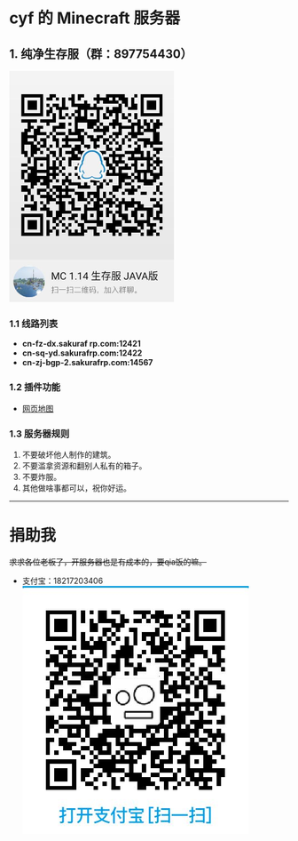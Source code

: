 # cyf 的 Minecraft 服务器

## 1. 纯净生存服（群：897754430）

![qq](imgs\qq.png)

### 1.1 线路列表

* **cn-fz-dx.sakuraf rp.com:12421** 
* **cn-sq-yd.sakurafrp.com:12422**
* **cn-zj-bgp-2.sakurafrp.com:14567**

### 1.2 插件功能

* [网页地图](http://cn-zj-bgp-2.sakurafrp.com:12421)

### 1.3 服务器规则

1. 不要破坏他人制作的建筑。
2. 不要滥拿资源和翻别人私有的箱子。
3. 不要炸服。
4. 其他做啥事都可以，祝你好运。

-------------------------

# 捐助我

~~求求各位老板了，开服务器也是有成本的，要qia饭的嘛。~~
* 支付宝：18217203406
![支付宝](imgs\zfb.jpg)  
